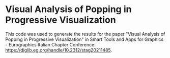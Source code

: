 # Visual Analysis of Popping in Progressive Visualization
This code was used to generate the results for the paper "Visual Analysis of Popping in Progressive Visualization" in Smart Tools and Apps for Graphics - Eurographics Italian Chapter Conference: https://diglib.eg.org/handle/10.2312/stag20211485.
